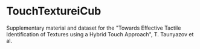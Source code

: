 # TouchTextureiCub
Supplementary material  and dataset for the "Towards Effective Tactile Identification of Textures using a Hybrid Touch Approach", T. Taunyazov et al.
